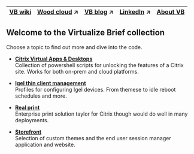 |[VB wiki](https://github.com/virtualizebrief/home/wiki)|[Wood cloud](https://marketplace.woodcloud.one/) :arrow_upper_right:|[VB blog](https://virtualizebrief.woodcloud.one/) :arrow_upper_right:|[LinkedIn](https://www.linkedin.com/in/michaelcharleswood/) :arrow_upper_right:|[About VB](https://github.com/virtualizebrief)|
|---|---|---|---|---|

## Welcome to the Virtualize Brief collection
Choose a topic to find out more and dive into the code.

- [**Citrix Virtual Apps & Desktops**](cvadtools) <br>
Collection of powershell scripts for unlocking the features of a Citrix site. Works for both on-prem and cloud platforms.

- [**Igel thin client management**](igel) <br>
Profiles for configuring Igel devices. From themese to idle reboot schedules and more.

- [**Real print**](realprint) <br>
Enterprise print solution taylor for Citrix though would do well in many deployments.

- [**Storefront**](storefront) <br>
Selection of custom themes and the end user session manager application and website.
